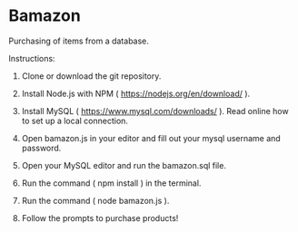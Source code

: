 # Bamazon
Purchasing of items from a database.


Instructions:

1) Clone or download the git repository.

2) Install Node.js with NPM ( https://nodejs.org/en/download/ ).

3) Install MySQL ( https://www.mysql.com/downloads/ ). Read online how to set up a local connection.

4) Open bamazon.js in your editor and fill out your mysql username and password.

5) Open your MySQL editor and run the bamazon.sql file.

6) Run the command ( npm install ) in the terminal.

7) Run the command ( node bamazon.js ).

8) Follow the prompts to purchase products!
